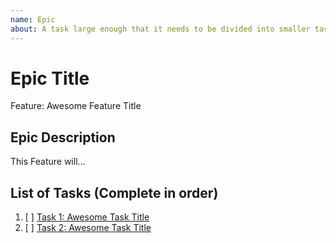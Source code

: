 ```yaml
---
name: Epic
about: A task large enough that it needs to be divided into smaller tasks. It will usually be labeled as `enhancement`.
---
```


<!-- Issue title should mirror the Epic Title. -->

# Epic Title

Feature: Awesome Feature Title

## Epic Description

This Feature will...

## List of Tasks (Complete in order)

1. [ ] [Task 1: Awesome Task Title](https://github.com/kuru-project/tamaki-cli/issues/1)
2. [ ] [Task 2: Awesome Task Title](https://github.com/kuru-project/tamaki-cli/issues/2)

